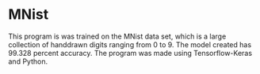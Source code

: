 # MNist
This program is was trained on the MNist data set, which is a large collection of handdrawn digits ranging from 0 to 9. The model created has 99.328 percent accuracy.
The program was made using Tensorflow-Keras and Python.
